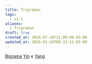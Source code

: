 ```yaml
---
title: Trigramas
tags:
  - v1.1
aliases:
  - Trigramas
draft: true
created_at: 2024-07-10T21:09:46-03:00
updated_at: 2025-01-24T00:31:11-03:00
---
```


[Bigrama](content/atomos/2024/07/10/Taoismo_Bigrama.md)
[Yin](content/atomos/2024/07/10/Taoismo_Yin.md) e [Yang](content/atomos/2024/07/10/Taoismo_Yang.md)
